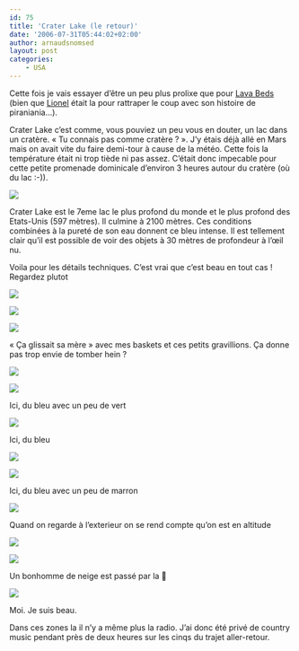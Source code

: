 ```yaml
---
id: 75
title: 'Crater Lake (le retour)'
date: '2006-07-31T05:44:02+02:00'
author: arnaudsnomsed
layout: post
categories:
    - USA
---
```


Cette fois je vais essayer d’être un peu plus prolixe que pour [Lava Beds](http://arnaud.desmons.free.fr/wordpress/?p=73) (bien que [Lionel](http://arnaud.desmons.free.fr/wordpress/?p=74) était la pour rattraper le coup avec son histoire de piraniania…).

Crater Lake c’est comme, vous pouviez un peu vous en douter, un lac dans un cratère. « Tu connais pas comme cratère ? ». J’y étais déjà allé en Mars mais on avait vite du faire demi-tour à cause de la météo. Cette fois la température était ni trop tiède ni pas assez. C’était donc impecable pour cette petite promenade dominicale d’environ 3 heures autour du cratère (où du lac :-)).

![](/assets/images/crater_lake/DSC01273.JPG)

Crater Lake est le 7eme lac le plus profond du monde et le plus profond des Etats-Unis (597 mètres). Il culmine à 2100 mètres. Ces conditions combinées à la pureté de son eau donnent ce bleu intense. Il est tellement clair qu’il est possible de voir des objets à 30 mètres de profondeur à l’œil nu.

Voila pour les détails techniques. C’est vrai que c’est beau en tout cas ! Regardez plutot

![](/assets/images/crater_lake/DSC01276.JPG)  
   
![](/assets/images/crater_lake/DSC01277.JPG)  
   
![](/assets/images/crater_lake/DSC01278.JPG)  

« Ça glissait sa mère » avec mes baskets et ces petits gravillions. Ça donne pas trop envie de tomber hein ?

![](/assets/images/crater_lake/DSC01280.JPG)

![](/assets/images/crater_lake/DSC01281.JPG)  

Ici, du bleu avec un peu de vert

![](/assets/images/crater_lake/DSC01283.JPG)  

Ici, du bleu

![](/assets/images/crater_lake/DSC01284.JPG)

![](/assets/images/crater_lake/DSC01285.JPG)  

Ici, du bleu avec un peu de marron

![](/assets/images/crater_lake/DSC01286.JPG)  

Quand on regarde à l’exterieur on se rend compte qu’on est en altitude

![](/assets/images/crater_lake/DSC01289.JPG)

![](/assets/images/crater_lake/DSC01290.JPG)  

Un bonhomme de neige est passé par la 🙂

![](/assets/images/crater_lake/DSC01275.JPG)  

Moi. Je suis beau.

Dans ces zones la il n’y a même plus la radio. J’ai donc été privé de country music pendant près de deux heures sur les cinqs du trajet aller-retour.